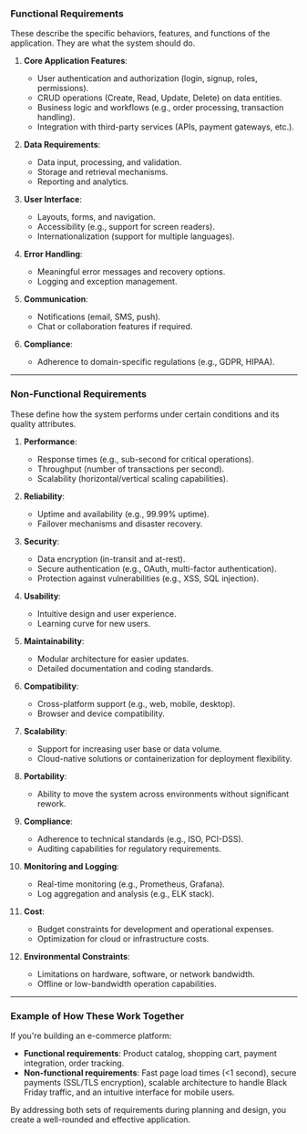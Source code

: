 ### **Functional Requirements**

These describe the specific behaviors, features, and functions of the application. They are what the system should do.

1. **Core Application Features**:
    
    - User authentication and authorization (login, signup, roles, permissions).
    - CRUD operations (Create, Read, Update, Delete) on data entities.
    - Business logic and workflows (e.g., order processing, transaction handling).
    - Integration with third-party services (APIs, payment gateways, etc.).
2. **Data Requirements**:
    
    - Data input, processing, and validation.
    - Storage and retrieval mechanisms.
    - Reporting and analytics.
3. **User Interface**:
    
    - Layouts, forms, and navigation.
    - Accessibility (e.g., support for screen readers).
    - Internationalization (support for multiple languages).
4. **Error Handling**:
    
    - Meaningful error messages and recovery options.
    - Logging and exception management.
5. **Communication**:
    
    - Notifications (email, SMS, push).
    - Chat or collaboration features if required.
6. **Compliance**:
    
    - Adherence to domain-specific regulations (e.g., GDPR, HIPAA).

---

### **Non-Functional Requirements**

These define how the system performs under certain conditions and its quality attributes.

1. **Performance**:
    
    - Response times (e.g., sub-second for critical operations).
    - Throughput (number of transactions per second).
    - Scalability (horizontal/vertical scaling capabilities).
2. **Reliability**:
    
    - Uptime and availability (e.g., 99.99% uptime).
    - Failover mechanisms and disaster recovery.
3. **Security**:
    
    - Data encryption (in-transit and at-rest).
    - Secure authentication (e.g., OAuth, multi-factor authentication).
    - Protection against vulnerabilities (e.g., XSS, SQL injection).
4. **Usability**:
    
    - Intuitive design and user experience.
    - Learning curve for new users.
5. **Maintainability**:
    
    - Modular architecture for easier updates.
    - Detailed documentation and coding standards.
6. **Compatibility**:
    
    - Cross-platform support (e.g., web, mobile, desktop).
    - Browser and device compatibility.
7. **Scalability**:
    
    - Support for increasing user base or data volume.
    - Cloud-native solutions or containerization for deployment flexibility.
8. **Portability**:
    
    - Ability to move the system across environments without significant rework.
9. **Compliance**:
    
    - Adherence to technical standards (e.g., ISO, PCI-DSS).
    - Auditing capabilities for regulatory requirements.
10. **Monitoring and Logging**:
    
    - Real-time monitoring (e.g., Prometheus, Grafana).
    - Log aggregation and analysis (e.g., ELK stack).
11. **Cost**:
    
    - Budget constraints for development and operational expenses.
    - Optimization for cloud or infrastructure costs.
12. **Environmental Constraints**:
    
    - Limitations on hardware, software, or network bandwidth.
    - Offline or low-bandwidth operation capabilities.

---

### Example of How These Work Together

If you're building an e-commerce platform:

- **Functional requirements**: Product catalog, shopping cart, payment integration, order tracking.
- **Non-functional requirements**: Fast page load times (<1 second), secure payments (SSL/TLS encryption), scalable architecture to handle Black Friday traffic, and an intuitive interface for mobile users.

By addressing both sets of requirements during planning and design, you create a well-rounded and effective application.
